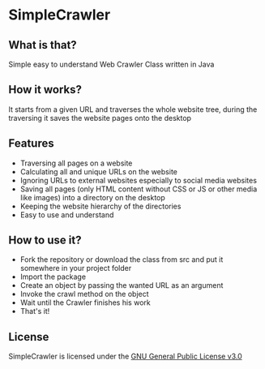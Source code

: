 # SimpleCrawler

## What is that?

Simple easy to understand Web Crawler Class written in Java

## How it works?

It starts from a given URL and traverses the whole website tree, during the traversing it
saves the website pages onto the desktop

## Features

* Traversing all pages on a website
* Calculating all and unique URLs on the website
* Ignoring URLs to external websites especially to social media websites
* Saving all pages (only HTML content without CSS or JS or other media like images) into a directory on the desktop
* Keeping the website hierarchy of the directories
* Easy to use and understand

## How to use it?

* Fork the repository or download the class from src and put it somewhere in your project folder
* Import the package
* Create an object by passing the wanted URL as an argument
* Invoke the crawl method on the object
* Wait until the Crawler finishes his work
* That's it!

## License

SimpleCrawler is licensed under the [GNU General Public License v3.0](https://www.gnu.org/licenses/gpl-3.0.en.html)

